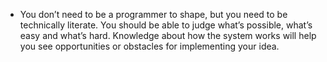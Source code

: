 - You don’t need to be a programmer to shape, but you need to be technically literate. You should be able to judge what’s possible, what’s easy and what’s hard. Knowledge about how the system works will help you see opportunities or obstacles for implementing your idea.